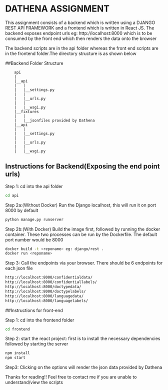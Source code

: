 # DATHENA ASSIGNMENT

This assignment consists of a backend which is written using a DJANGO REST API FRAMEWORK and a frontend which is written in React JS. The backend exposes endpoint urls eg: http://localhost:8000 which is to be consumed by the front end which then renders the data onto the browser

The backend scripts are in the api folder whereas the front end scripts are in the frontend folder.The directory structure is as shown below

##Backend Folder Structure
```
    api
    | 
    |__api 
    |   | 
    |   |__settings.py 
    |   | 
    |   |__urls.py
    |   | 
    |   |__wsgi.py 
    |__fixtures 
    |   | 
    |   |__jsonfiles provided by Dathena
    |__api 
    |   | 
    |   |__settings.py 
    |   | 
    |   |__urls.py
    |   | 
    |   |__wsgi.py 
```


## Instructions for Backend(Exposing the end point urls)

Step 1:
cd into the api folder

```bash
cd api
```
Step 2a:(Without Docker)
Run the Django localhost, this will run it on port 8000 by default

```bash
python manage.py runserver
```

Step 2b:(With Docker)
Build the image first, followed by running the docker container. These two processes can be run by the Dockerfile. The default port number would be 8000

```bash
docker build -t <reponame> eg: django/rest .
docker run <reponame>
```

Step 3:
Call the endpoints via your browser. There should be 6 endpoints for each json file 

```bash
http://localhost:8000/confidentialdata/
http://localhost:8000/confidentiallabels/
http://localhost:8000/doctypedata/
http://localhost:8000/doctypelabels/
http://localhost:8000/languagedata/
http://localhost:8000/languagelabels/

```

##Instructions for front-end

Step 1:
cd into the frontend folder

```bash
cd frontend
```

Step 2:
start the react project: first is to install the necessary dependencies followed by starting the server

```bash
npm install 
npm start
```
Step3:
Clicking on the options will render the json data provided by Dathena



Thanks for reading!! Feel free to contact me if you are unable to understand/view the scripts




